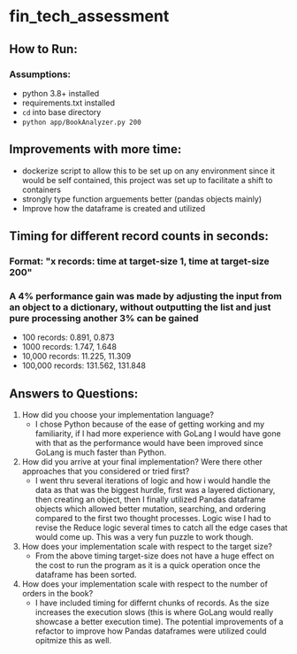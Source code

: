 # fin_tech_assessment

## How to Run:
### Assumptions:
- python 3.8+ installed
- requirements.txt installed
- `cd` into base directory
- `python app/BookAnalyzer.py 200`
## Improvements with more time: 
- dockerize script to allow this to be set up on any environment since it would be self contained, this project was set up to facilitate a shift to containers
- strongly type function arguements better (pandas objects mainly)
- Improve how the dataframe is created and utilized

## Timing for different record counts in seconds:
### Format: "x records: time at target-size 1, time at target-size 200"
### A 4% performance gain was made by adjusting the input from an object to a dictionary, without outputting the list and just pure processing another 3% can be gained
- 100 records: 0.891, 0.873
- 1000 records: 1.747, 1.648
- 10,000 records: 11.225, 11.309
- 100,000 records: 131.562, 131.848


## Answers to Questions:
1. How did you choose your implementation language?
    * I chose Python because of the ease of getting working and my familiarity, if I had more experience with GoLang I would have gone with that as the performance would have been improved since GoLang is much faster than Python. 
2. How did you arrive at your final implementation? Were there other approaches that you considered or tried first?
    * I went thru several iterations of logic and how i would handle the data as that was the biggest hurdle, first was a layered dictionary, then creating an object, then I finally utilized Pandas dataframe objects which allowed better mutation, searching, and ordering compared to the first two thought processes.  Logic wise I had to revise the Reduce logic several times to catch all the edge cases that would come up.  This was a very fun puzzle to work though.  
3. How does your implementation scale with respect to the target size?
    * From the above timing target-size does not have a huge effect on the cost to run the program as it is a quick operation once the dataframe has been sorted.
4. How does your implementation scale with respect to the number of orders in the book?
    * I have included timing for differnt chunks of records.  As the size increases the execution slows (this is where GoLang would really showcase a better execution time). The potential improvements of a refactor to improve how Pandas dataframes were utilized could opitmize this as well. 
